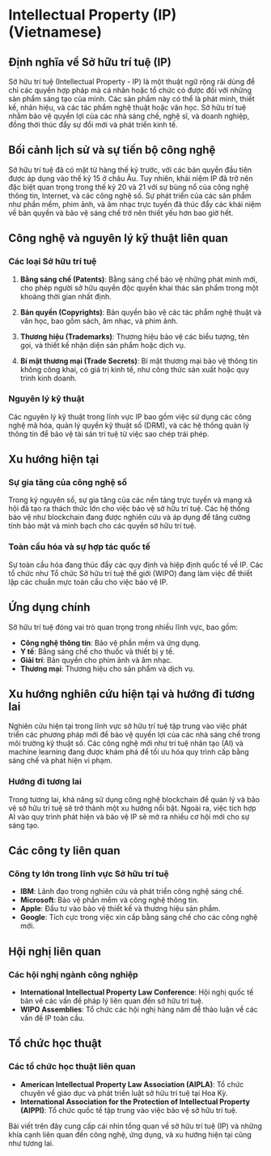 # Intellectual Property (IP) (Vietnamese)

## Định nghĩa về Sở hữu trí tuệ (IP)

Sở hữu trí tuệ (Intellectual Property - IP) là một thuật ngữ rộng rãi dùng để chỉ các quyền hợp pháp mà cá nhân hoặc tổ chức có được đối với những sản phẩm sáng tạo của mình. Các sản phẩm này có thể là phát minh, thiết kế, nhãn hiệu, và các tác phẩm nghệ thuật hoặc văn học. Sở hữu trí tuệ nhằm bảo vệ quyền lợi của các nhà sáng chế, nghệ sĩ, và doanh nghiệp, đồng thời thúc đẩy sự đổi mới và phát triển kinh tế.

## Bối cảnh lịch sử và sự tiến bộ công nghệ

Sở hữu trí tuệ đã có mặt từ hàng thế kỷ trước, với các bản quyền đầu tiên được áp dụng vào thế kỷ 15 ở châu Âu. Tuy nhiên, khái niệm IP đã trở nên đặc biệt quan trọng trong thế kỷ 20 và 21 với sự bùng nổ của công nghệ thông tin, Internet, và các công nghệ số. Sự phát triển của các sản phẩm như phần mềm, phim ảnh, và âm nhạc trực tuyến đã thúc đẩy các khái niệm về bản quyền và bảo vệ sáng chế trở nên thiết yếu hơn bao giờ hết.

## Công nghệ và nguyên lý kỹ thuật liên quan

### Các loại Sở hữu trí tuệ

1. **Bằng sáng chế (Patents)**: Bằng sáng chế bảo vệ những phát minh mới, cho phép người sở hữu quyền độc quyền khai thác sản phẩm trong một khoảng thời gian nhất định.
   
2. **Bản quyền (Copyrights)**: Bản quyền bảo vệ các tác phẩm nghệ thuật và văn học, bao gồm sách, âm nhạc, và phim ảnh.

3. **Thương hiệu (Trademarks)**: Thương hiệu bảo vệ các biểu tượng, tên gọi, và thiết kế nhận diện sản phẩm hoặc dịch vụ.

4. **Bí mật thương mại (Trade Secrets)**: Bí mật thương mại bảo vệ thông tin không công khai, có giá trị kinh tế, như công thức sản xuất hoặc quy trình kinh doanh.

### Nguyên lý kỹ thuật

Các nguyên lý kỹ thuật trong lĩnh vực IP bao gồm việc sử dụng các công nghệ mã hóa, quản lý quyền kỹ thuật số (DRM), và các hệ thống quản lý thông tin để bảo vệ tài sản trí tuệ từ việc sao chép trái phép.

## Xu hướng hiện tại

### Sự gia tăng của công nghệ số

Trong kỷ nguyên số, sự gia tăng của các nền tảng trực tuyến và mạng xã hội đã tạo ra thách thức lớn cho việc bảo vệ sở hữu trí tuệ. Các hệ thống bảo vệ như blockchain đang được nghiên cứu và áp dụng để tăng cường tính bảo mật và minh bạch cho các quyền sở hữu trí tuệ.

### Toàn cầu hóa và sự hợp tác quốc tế

Sự toàn cầu hóa đang thúc đẩy các quy định và hiệp định quốc tế về IP. Các tổ chức như Tổ chức Sở hữu trí tuệ thế giới (WIPO) đang làm việc để thiết lập các chuẩn mực toàn cầu cho việc bảo vệ IP.

## Ứng dụng chính

Sở hữu trí tuệ đóng vai trò quan trọng trong nhiều lĩnh vực, bao gồm:

- **Công nghệ thông tin**: Bảo vệ phần mềm và ứng dụng.
- **Y tế**: Bằng sáng chế cho thuốc và thiết bị y tế.
- **Giải trí**: Bản quyền cho phim ảnh và âm nhạc.
- **Thương mại**: Thương hiệu cho sản phẩm và dịch vụ.

## Xu hướng nghiên cứu hiện tại và hướng đi tương lai

Nghiên cứu hiện tại trong lĩnh vực sở hữu trí tuệ tập trung vào việc phát triển các phương pháp mới để bảo vệ quyền lợi của các nhà sáng chế trong môi trường kỹ thuật số. Các công nghệ mới như trí tuệ nhân tạo (AI) và machine learning đang được khám phá để tối ưu hóa quy trình cấp bằng sáng chế và phát hiện vi phạm.

### Hướng đi tương lai

Trong tương lai, khả năng sử dụng công nghệ blockchain để quản lý và bảo vệ sở hữu trí tuệ sẽ trở thành một xu hướng nổi bật. Ngoài ra, việc tích hợp AI vào quy trình phát hiện và bảo vệ IP sẽ mở ra nhiều cơ hội mới cho sự sáng tạo.

## Các công ty liên quan

### Công ty lớn trong lĩnh vực Sở hữu trí tuệ

- **IBM**: Lãnh đạo trong nghiên cứu và phát triển công nghệ sáng chế.
- **Microsoft**: Bảo vệ phần mềm và công nghệ thông tin.
- **Apple**: Đầu tư vào bảo vệ thiết kế và thương hiệu sản phẩm.
- **Google**: Tích cực trong việc xin cấp bằng sáng chế cho các công nghệ mới.

## Hội nghị liên quan

### Các hội nghị ngành công nghiệp

- **International Intellectual Property Law Conference**: Hội nghị quốc tế bàn về các vấn đề pháp lý liên quan đến sở hữu trí tuệ.
- **WIPO Assemblies**: Tổ chức các hội nghị hàng năm để thảo luận về các vấn đề IP toàn cầu.

## Tổ chức học thuật

### Các tổ chức học thuật liên quan

- **American Intellectual Property Law Association (AIPLA)**: Tổ chức chuyên về giáo dục và phát triển luật sở hữu trí tuệ tại Hoa Kỳ.
- **International Association for the Protection of Intellectual Property (AIPPI)**: Tổ chức quốc tế tập trung vào việc bảo vệ sở hữu trí tuệ.

Bài viết trên đây cung cấp cái nhìn tổng quan về sở hữu trí tuệ (IP) và những khía cạnh liên quan đến công nghệ, ứng dụng, và xu hướng hiện tại cũng như tương lai.